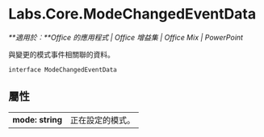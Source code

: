 
# Labs.Core.ModeChangedEventData

 _**適用於︰**Office 的應用程式 | Office 增益集 | Office Mix | PowerPoint_

與變更的模式事件相關聯的資料。

```
interface ModeChangedEventData
```


## 屬性


|||
|:-----|:-----|
|**mode: string**|正在設定的模式。|
